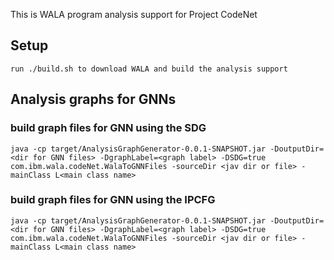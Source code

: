 This is WALA program analysis support for Project CodeNet

## Setup

```run ./build.sh to download WALA and build the analysis support```

## Analysis graphs for GNNs

### build graph files for GNN using the SDG
```java -cp target/AnalysisGraphGenerator-0.0.1-SNAPSHOT.jar -DoutputDir=<dir for GNN files> -DgraphLabel=<graph label> -DSDG=true com.ibm.wala.codeNet.WalaToGNNFiles -sourceDir <jav dir or file> -mainClass L<main class name>```

### build graph files for GNN using the IPCFG
```java -cp target/AnalysisGraphGenerator-0.0.1-SNAPSHOT.jar -DoutputDir=<dir for GNN files> -DgraphLabel=<graph label> -DSDG=true com.ibm.wala.codeNet.WalaToGNNFiles -sourceDir <jav dir or file> -mainClass L<main class name>```
